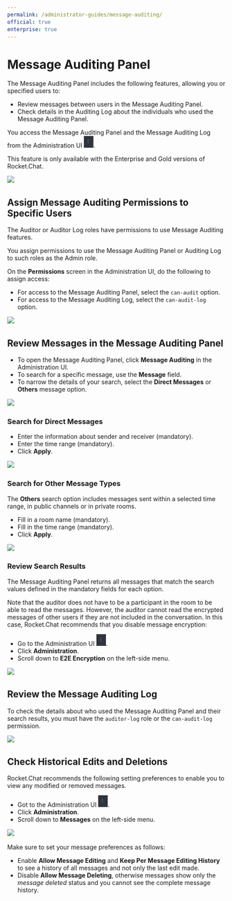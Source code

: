```yaml
---
permalink: /administrator-guides/message-auditing/
official: true
enterprise: true
---
```


# Message Auditing Panel

The Message Auditing Panel includes the following features, allowing you or specified users to:

* Review messages between users in the Message Auditing Panel.
* Check details in the Auditing Log about the individuals who used the Message Auditing Panel.

You access the Message Auditing Panel and the Message Auditing Log from the Administration UI ![](../../.gitbook/assets/administrator-ui%20%282%29%20%282%29%20%282%29%20%282%29%20%281%29.png).

This feature is only available with the Enterprise and Gold versions of Rocket.Chat.

![](../../.gitbook/assets/auditing-ui.png)

## Assign Message Auditing Permissions to Specific Users

The Auditor or Auditor Log roles have permissions to use Message Auditing features.

You assign permissions to use the Message Auditing Panel or Auditing Log to such roles as the Admin role.

On the **Permissions** screen in the Administration UI, do the following to assign access:

* For access to the Message Auditing Panel, select the `can-audit` option.
* For access to the Message Auditing Log, select the `can-audit-log` option.

![](../../.gitbook/assets/auditing-roles.png)

## Review Messages in the Message Auditing Panel

* To open the Message Auditing Panel, click **Message Auditing** in the Administration UI.
* To search for a specific message, use the **Message** field.
* To narrow the details of your search, select the **Direct Messages** or **Others** message option.

![](../../.gitbook/assets/auditing-toggle.png)

### Search for Direct Messages

* Enter the information about sender and receiver \(mandatory\).
* Enter the time range \(mandatory\).
* Click **Apply**.

![](../../.gitbook/assets/direct-messages.png)

### Search for Other Message Types

The **Others** search option includes messages sent within a selected time range, in public channels or in private rooms.

* Fill in a room name \(mandatory\).
* Fill in the time range \(mandatory\).
* Click **Apply**.

![](../../.gitbook/assets/auditing-others.png)

### Review Search Results

The Message Auditing Panel returns all messages that match the search values defined in the mandatory fields for each option.

Note that the auditor does not have to be a participant in the room to be able to read the messages. However, the auditor cannot read the encrypted messages of other users if they are not included in the conversation. In this case, Rocket.Chat recommends that you disable message encryption:

* Go to the Administration UI ![](../../.gitbook/assets/administrator-ui%20%282%29%20%282%29%20%282%29%20%282%29%20%282%29.png).
* Click **Administration**.
* Scroll down to **E2E Encryption** on the left-side menu.

![](../../.gitbook/assets/e2e-encryption.png)

## Review the Message Auditing Log

To check the details about who used the Message Auditing Panel and their search results, you must have the `auditor-log` role or the `can-audit-log` permission.

![](../../.gitbook/assets/audit-log.png)

## Check Historical Edits and Deletions

Rocket.Chat recommends the following setting preferences to enable you to view any modified or removed messages.

* Got to the Administration UI ![](../../.gitbook/assets/administrator-ui%20%282%29%20%282%29%20%282%29%20%282%29.png).
* Click **Administration**.
* Scroll down to **Messages** on the left-side menu.

![](../../.gitbook/assets/audit-settings.png)

Make sure to set your message preferences as follows:

* Enable **Allow Message Editing** and **Keep Per Message Editing History** to see a history of all messages and not only the last edit made.
* Disable **Allow Message Deleting**, otherwise messages show only the _message deleted_ status and you cannot see the complete message history.

